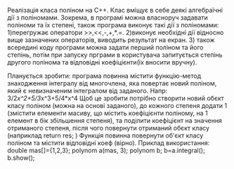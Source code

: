 Реалізація класа поліном на С++. Клас вміщує в себе деякі алгебраїчні дії з поліномами.
Зокрема, в програмі можна власноруч задавати поліноми та їх степені, також програма виконує такі дії з поліномами:
1)перегружає оператори >>,<<,-,+,*.=.
2)виконує необхідні дії відносно вище зазначених операторів, виводить результат на екран.
3) також всередині коду програми можна задати перший поліном та його степінь, потім при запуску прграми в користувача
запитується степінь другого полінома та відповідні коефіцієнти(їх вносити вручну).

Планується зробити:
програма повинна містити функцію-метод знаходження інтегралу від многочлена, яка повертає новий поліном, який є невизначеним інтегралом від заданого.
Напр: 3/2*x^2+5/3*x^3+5/4*x^4
Щоб це зробити потрібно створити новий обєкт класу поліном (можна на основі заданого), до кожного степеня додати 1 (змістити елементи масиву, що містить коефіцієнти поліному, на 1 елемент в бік збільшення степеня), та поділити коефіцієнт на значення отриманого степеня, після чого повернути отриманий обєкт класу (наприклад return res; )
Функція повинна повернути об'єкт класу поліном та містити відповідні коеф (вірно).
Приклад використання:
double mas[]={1,2,3};
polynom a(mas, 3);
polynom b;
b=a.integral();
b.show();
